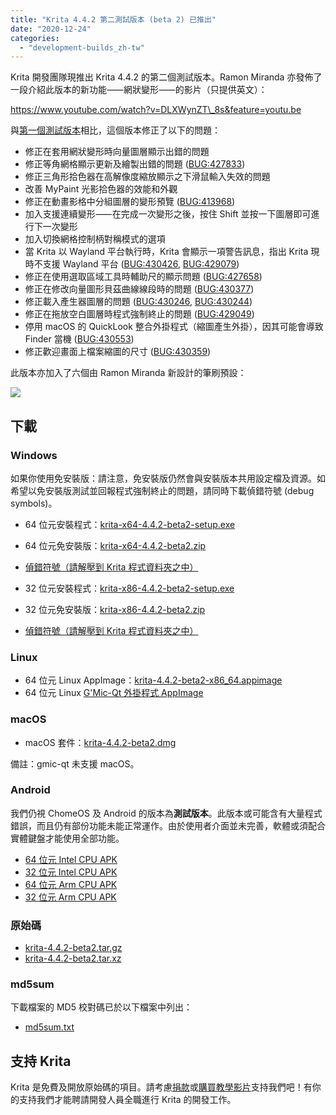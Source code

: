 ```yaml
---
title: "Krita 4.4.2 第二測試版本 (beta 2) 已推出"
date: "2020-12-24"
categories: 
  - "development-builds_zh-tw"
---
```


Krita 開發團隊現推出 Krita 4.4.2 的第二個測試版本。Ramon Miranda 亦發佈了一段介紹此版本的新功能⸺網狀變形⸺的影片（只提供英文）：

https://www.youtube.com/watch?v=DLXWynZT\_8s&feature=youtu.be

與[第一個測試版本](https://krita.org/zh-tw/item/krita-4-4-2-beta-1_zh-tw/)相比，這個版本修正了以下的問題：

- 修正在套用網狀變形時向量圖層顯示出錯的問題
- 修正等角網格顯示更新及繪製出錯的問題 ([BUG:427833](https://bugs.kde.org/show_bug.cgi?id=427833))
- 修正三角形拾色器在高解像度縮放顯示之下滑鼠輸入失效的問題
- 改善 MyPaint 光影拾色器的效能和外觀
- 修正在動畫影格中分組圖層的變形預覽 ([BUG:413968](https://bugs.kde.org/show_bug.cgi?id=413968))
- 加入支援連續變形⸺在完成一次變形之後，按住 Shift 並按一下圖層即可進行下一次變形
- 加入切換網格控制柄對稱模式的選項
- 當 Krita 以 Wayland 平台執行時，Krita 會顯示一項警告訊息，指出 Krita 現時不支援 Wayland 平台 ([BUG:430426](https://bugs.kde.org/show_bug.cgi?id=430426), [BUG:429079](https://bugs.kde.org/show_bug.cgi?id=429079))
- 修正在使用選取區域工具時輔助尺的顯示問題 ([BUG:427658](https://bugs.kde.org/show_bug.cgi?id=427658))
- 修正在修改向量圖形貝茲曲線線段時的問題 ([BUG:430377](https://bugs.kde.org/show_bug.cgi?id=430377))
- 修正載入產生器圖層的問題 ([BUG:430246](https://bugs.kde.org/show_bug.cgi?id=430246), [BUG:430244](https://bugs.kde.org/show_bug.cgi?id=430244))
- 修正在拖放空白圖層時程式強制終止的問題 ([BUG:429049](https://bugs.kde.org/show_bug.cgi?id=429049))
- 停用 macOS 的 QuickLook 整合外掛程式（縮圖產生外掛），因其可能會導致 Finder 當機 ([BUG:430553](https://bugs.kde.org/show_bug.cgi?id=430553))
- 修正歡迎畫面上檔案縮圖的尺寸 ([BUG:430359](https://bugs.kde.org/show_bug.cgi?id=430359))

此版本亦加入了六個由 Ramon Miranda 新設計的筆刷預設：

[![](/images/posts/2020/rgba_brushes.png)](https://krita.org/wp-content/uploads/2020/12/rgba_brushes.png)

## 下載

### Windows

如果你使用免安裝版：請注意，免安裝版仍然會與安裝版本共用設定檔及資源。如希望以免安裝版測試並回報程式強制終止的問題，請同時下載偵錯符號 (debug symbols)。

- 64 位元安裝程式：[krita-x64-4.4.2-beta2-setup.exe](https://download.kde.org/unstable/krita/4.4.2-beta2/krita-x64-4.4.2-beta2-setup.exe)
- 64 位元免安裝版：[krita-x64-4.4.2-beta2.zip](https://download.kde.org/unstable/krita/4.4.2-beta2/krita-x64-4.4.2-beta2.zip)
- [偵錯符號（請解壓到 Krita 程式資料夾之中）](https://download.kde.org/unstable/krita/4.4.2-beta2/krita-x64-4.4.2-beta2-dbg.zip)

- 32 位元安裝程式：[krita-x86-4.4.2-beta2-setup.exe](https://download.kde.org/unstable/krita/4.4.2-beta2/krita-x86-4.4.2-beta2-setup.exe)
- 32 位元免安裝版：[krita-x86-4.4.2-beta2.zip](https://download.kde.org/unstable/krita/4.4.2-beta2/krita-x86-4.4.2-beta2.zip)
- [偵錯符號（請解壓到 Krita 程式資料夾之中）](https://download.kde.org/unstable/krita/4.4.2-beta2/krita-x86-4.4.2-beta2-dbg.zip)

### Linux

- 64 位元 Linux AppImage：[krita-4.4.2-beta2-x86\_64.appimage](https://download.kde.org/unstable/krita/4.4.2-beta2/krita-4.4.2-beta2-x86_64.appimage)
- 64 位元 Linux [G'Mic-Qt 外掛程式 AppImage](https://download.kde.org/unstable/krita/4.4.2-beta2/gmic_krita_qt-x86_64.appimage)

### macOS

- macOS 套件：[krita-4.4.2-beta2.dmg](https://download.kde.org/unstable/krita/4.4.2-beta2/krita-4.4.2-beta2.dmg)

備註：gmic-qt 未支援 macOS。

### Android

我們仍視 ChomeOS 及 Android 的版本為**測試版本**。此版本或可能含有大量程式錯誤，而且仍有部份功能未能正常運作。由於使用者介面並未完善，軟體或須配合實體鍵盤才能使用全部功能。

- [64 位元 Intel CPU APK](https://download.kde.org/unstable/krita/4.4.2-beta2/krita-x86_64-4.4.2-beta2.apk)
- [32 位元 Intel CPU APK](https://download.kde.org/unstable/krita/4.4.2-beta2/krita-x86-4.4.2-beta2.apk)
- [64 位元 Arm CPU APK](https://download.kde.org/unstable/krita/4.4.2-beta2/krita-arm64-4.4.2-beta2.apk)
- [32 位元 Arm CPU APK](https://download.kde.org/unstable/krita/4.4.2-beta2/krita-arm32-4.4.2-beta2.apk)

### 原始碼

- [krita-4.4.2-beta2.tar.gz](https://download.kde.org/unstable/krita/4.4.2-beta2/krita-4.4.2-beta2.tar.gz)
- [krita-4.4.2-beta2.tar.xz](https://download.kde.org/unstable/krita/4.4.2-beta2/krita-4.4.2-beta2.tar.xz)

### md5sum

下載檔案的 MD5 校對碼已於以下檔案中列出：

- [md5sum.txt](https://download.kde.org/unstable/krita/4.4.2-beta2/md5sum.txt)

## 支持 Krita

Krita 是免費及開放原始碼的項目。請考慮[捐款](https://krita.org/en/support-us/donations/)或[購買教學影片](https://krita.org/en/shop/)支持我們吧！有你的支持我們才能聘請開發人員全職進行 Krita 的開發工作。
